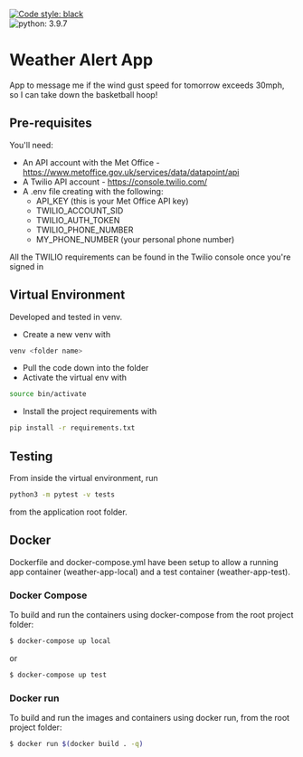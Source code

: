 [![Code style: black](https://img.shields.io/badge/code%20style-black-000000.svg)](https://github.com/psf/black)     
![python: 3.9.7](https://img.shields.io/badge/python-3.9.7-blue.svg)

# Weather Alert App 

App to message me if the wind gust speed for tomorrow exceeds 30mph, so I can take down the basketball hoop!

## Pre-requisites

You'll need:

* An API account with the Met Office - https://www.metoffice.gov.uk/services/data/datapoint/api
* A Twilio API account - https://console.twilio.com/
* A .env file creating with the following:
    * API_KEY (this is your Met Office API key)
    * TWILIO_ACCOUNT_SID
    * TWILIO_AUTH_TOKEN
    * TWILIO_PHONE_NUMBER
    * MY_PHONE_NUMBER (your personal phone number)
    
All the TWILIO requirements can be found in the Twilio console once you're signed in

## Virtual Environment

Developed and tested in venv.  

* Create a new venv with 

```bash
venv <folder name>
```
* Pull the code down into the folder
* Activate the virtual env with 
```bash
source bin/activate
```
* Install the project requirements with 
```bash
pip install -r requirements.txt
```


## Testing

From inside the virtual environment, run

```bash
python3 -m pytest -v tests
```
from the application root folder.

## Docker
Dockerfile and docker-compose.yml have been setup to allow a running app container (weather-app-local) and a test container (weather-app-test).

### Docker Compose

To build and run the containers using docker-compose from the root project folder:
```bash
$ docker-compose up local
```
or 
```bash
$ docker-compose up test
```

### Docker run

To build and run the images and containers using docker run, from the root project folder:
```bash
$ docker run $(docker build . -q)
```